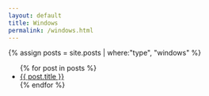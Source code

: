 ```yaml
---
layout: default
title: Windows
permalink: /windows.html
---
```

{% assign posts = site.posts | where:"type", "windows" %}

<ul>
{% for post in posts %}
<li>
<a href="{{ site.url }}{{ site.baseurl }}{{ post.url }}">{{ post.title }}</a>
</li>
{% endfor %}
<ul>

